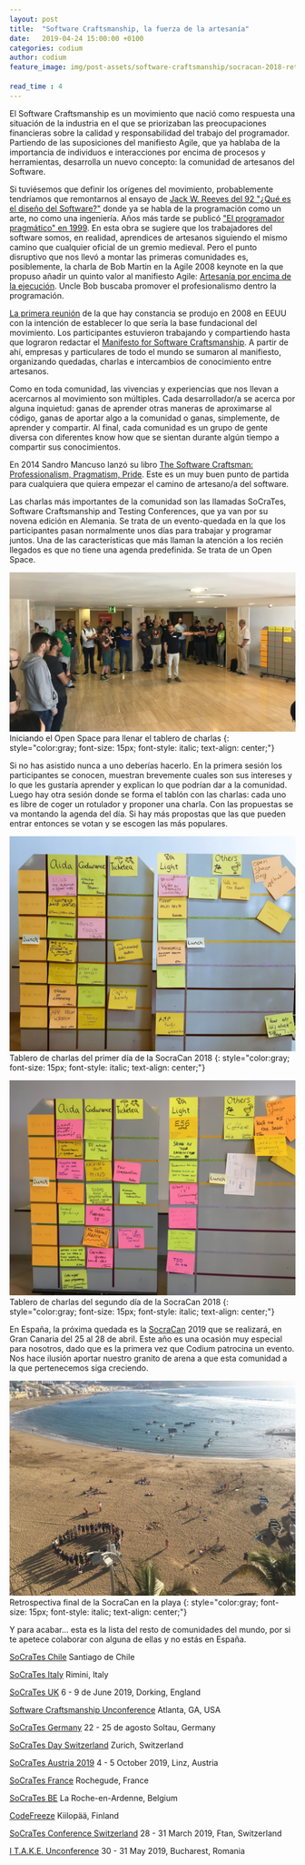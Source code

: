 ```yaml
---
layout: post
title:  "Software Craftsmanship, la fuerza de la artesanía"
date:   2019-04-24 15:00:00 +0100
categories: codium
author: codium
feature_image: img/post-assets/software-craftsmanship/socracan-2018-retrospective-on-the-beach.jpg

read_time : 4
---
```

 
El Software Craftsmanship es un movimiento que nació como respuesta una situación de la industria en el que se priorizaban las preocupaciones financieras sobre la calidad y responsabilidad del trabajo del programador. Partiendo de las suposiciones del manifiesto Agile, que ya hablaba de la importancia de individuos e interacciones por encima de procesos y herramientas, desarrolla un nuevo concepto: la comunidad de artesanos del Software. 

Si tuviésemos que definir los orígenes del  movimiento, probablemente tendríamos que remontarnos al ensayo de [Jack W. Reeves del 92 "¿Qué es el  diseño del Software?"](https://www.developerdotstar.com/mag/articles/reeves_design.html) donde ya se habla de la programación como un arte, no como una ingeniería. Años más tarde se publicó ["El programador pragmático" en 1999](https://www.amazon.es/Pragmatic-Programmer-Journeyman-Master/dp/020161622X). En esta obra se sugiere que los trabajadores del software somos, en realidad, aprendices de artesanos siguiendo el mismo camino que cualquier oficial de un gremio medieval. Pero el punto disruptivo que nos llevó a montar las primeras comunidades es, posiblemente, la charla de Bob Martin en la Agile 2008 keynote en la que propuso añadir un quinto valor al manifiesto Agile: [Artesanía por encima de la ejecución](https://www.infoq.com/news/2008/08/manifesto-fifth-craftsmanship). Uncle Bob buscaba promover el profesionalismo dentro la programación.

[La primera reunión](https://8thlight.com/blog/paul-pagel/2009/03/11/history-of-the-software-craftsmanship-manifesto.html) de la que hay constancia se produjo en 2008 en EEUU con la intención de establecer lo que sería la base fundacional del movimiento. Los participantes estuvieron trabajando y compartiendo hasta que lograron redactar el [Manifesto for Software Craftsmanship](http://manifesto.softwarecraftsmanship.org). A partir de ahí, empresas y particulares de todo el mundo se sumaron al manifiesto, organizando quedadas, charlas e intercambios de conocimiento entre artesanos.

Como en toda comunidad, las vivencias y experiencias que nos llevan a acercarnos al movimiento son múltiples. Cada desarrollador/a se acerca por alguna inquietud: ganas de aprender otras maneras de aproximarse al código, ganas de aportar algo a la comunidad o ganas, simplemente, de aprender y compartir. Al final, cada comunidad es un grupo de gente diversa con diferentes know how que se sientan durante algún tiempo a compartir sus conocimientos. 

En 2014 Sandro Mancuso lanzó su libro [The Software Craftsman: Professionalism, Pragmatism, Pride](https://www.amazon.es/Software-Craftsman-Professionalism-Pragmatism-Robert/dp/0134052501). Este es un muy buen punto de partida para cualquiera que quiera empezar el camino de artesano/a del software.

Las charlas más importantes de la comunidad son las llamadas SoCraTes, Software Craftsmanship and Testing Conferences, que ya van por su novena edición en Alemania. Se trata de un evento-quedada en la que los participantes pasan normalmente unos días para trabajar y programar juntos. Una de las características que más llaman la atención a los recién llegados es que no tiene una agenda predefinida. Se trata de un Open Space.

![Iniciando el Open Space para llenar el tablero de charlas](/img/post-assets/software-craftsmanship/socracan-2018-open-space.jpg) 
Iniciando el Open Space para llenar el tablero de charlas
{: style="color:gray; font-size: 15px; font-style: italic; text-align: center;"}

Si no has asistido nunca a uno deberías hacerlo. En la primera sesión los participantes se conocen, muestran brevemente cuales son sus intereses y lo que les gustaría aprender y explican lo que podrían dar a la comunidad. Luego hay otra sesión donde se forma el tablón con las charlas: cada uno es libre de coger un rotulador y proponer una charla. Con las propuestas se va montando la agenda del día. Si hay más propostas que las que pueden entrar entonces se votan y se escogen las más populares.

![Tablero de charlas del primer día de la SocraCan 2018](/img/post-assets/software-craftsmanship/socracan-2018-board-day1.jpg) 
Tablero de charlas del primer día de la SocraCan 2018
{: style="color:gray; font-size: 15px; font-style: italic; text-align: center;"}

![Tablero de charlas del segundo día de la SocraCan 2018](/img/post-assets/software-craftsmanship/socracan-2018-board-day2.jpg) 
Tablero de charlas del segundo día de la SocraCan 2018
{: style="color:gray; font-size: 15px; font-style: italic; text-align: center;"}

En España, la próxima quedada es la [SocraCan](https://socracan.com) 2019 que se realizará, en Gran Canaria del 25 al 28 de abril. Este año es una ocasión muy especial para nosotros, dado que es la primera vez que Codium patrocina un evento. Nos hace ilusión aportar nuestro granito de arena a que esta comunidad a la que pertenecemos siga creciendo.

![Retrospectiva final de la SocraCan en la playa](/img/post-assets/software-craftsmanship/socracan-2018-final-retrospective.jpg) 
Retrospectiva final de la SocraCan en la playa
{: style="color:gray; font-size: 15px; font-style: italic; text-align: center;"}

Y para acabar... esta es la lista del resto de comunidades del mundo, por si te apetece colaborar con alguna de ellas y no estás en España.

[SoCraTes Chile](http://www.socrates-conference.cl)
Santiago de Chile

[SoCraTes Italy](http://www.socrates-conference.it)
Rimini, Italy

[SoCraTes UK](http://socratesuk.org)
6 - 9 de June 2019, Dorking, England

[Software Craftsmanship Unconference](http://scunconf.com)
Atlanta, GA, USA

[SoCraTes Germany](https://www.socrates-conference.de)
22 - 25 de agosto Soltau, Germany

[SoCraTes Day Switzerland](http://socrates-day.ch)
Zurich, Switzerland

[SoCraTes Austria 2019](http://socrates-conference.at)
4 - 5 October 2019, Linz, Austria

[SoCraTes France](http://socrates-fr.github.io)
Rochegude, France

[SoCraTes BE](http://socratesbe.org)
La Roche-en-Ardenne, Belgium

[CodeFreeze](http://www.codefreeze.fi)
Kiilopää, Finland

[SoCraTes Conference Switzerland](http://socrates-ch.org)
28 - 31 March 2019, Ftan, Switzerland

[I T.A.K.E. Unconference](http://itakeunconf.com)
30 - 31 May 2019, Bucharest, Romania
